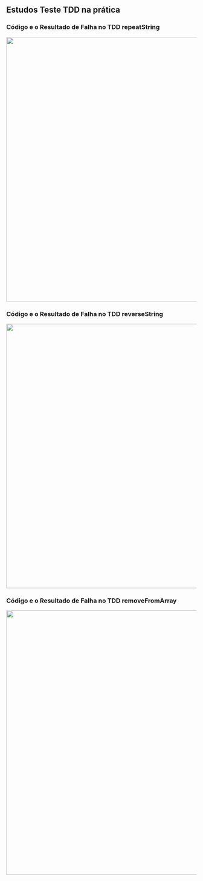 ## Estudos Teste TDD na prática

<h3>Código e o Resultado de Falha no TDD repeatString</h3>
<img src="./img/repeat.png" width="700">

<h3>Código e o Resultado de Falha no TDD reverseString</h3>
<img src="./img/reverse.png" width="700">

<h3>Código e o Resultado de Falha no TDD removeFromArray</h3>
<img src="./img/remove.png" width="700">
